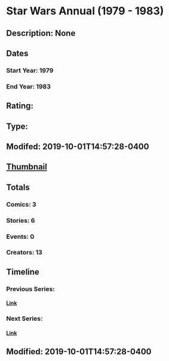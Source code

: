 # Star Wars Annual (1979 - 1983)
## Description: None
## Dates
### Start Year: 1979
### End Year: 1983
## Rating: 
## Type: 
## Modifed: 2019-10-01T14:57:28-0400
## [Thumbnail](http://i.annihil.us/u/prod/marvel/i/mg/4/30/5d93694eb1936.jpg)
## Totals
### Comics: 3
### Stories: 6
### Events: 0
### Creators: 13
## Timeline
### Previous Series: 
#### [Link]()
### Next Series: 
#### [Link]()
## Modified: 2019-10-01T14:57:28-0400